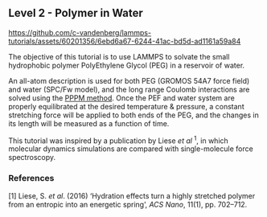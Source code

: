 ## Level 2 - Polymer in Water

https://github.com/c-vandenberg/lammps-tutorials/assets/60201356/6ebd6a67-6244-41ac-bd5d-ad1161a59a84

The objective of this tutorial is to use LAMMPS to solvate the small hydrophobic polymer PolyEthylene Glycol (PEG) in a reservoir of water.

An all-atom description is used for both PEG (GROMOS 54A7 force field) and water (SPC/Fw model), and the long range Coulomb interactions are solved using the [PPPM method](https://docs.lammps.org/Howto_dispersion.html). Once the PEF and water system are properly equilibrated at the desired temperature & pressure, a constant stretching force will be applied to both ends of the PEG, and the changes in its length will be measured as a function of time.

This tutorial was inspired by a publication by Liese *et al* <sup>1</sup>, in which molecular dynamics simulations are compared with single-molecule force spectroscopy.

### References
[1] Liese, S. *et al*. (2016) ‘Hydration effects turn a highly stretched polymer from an entropic into an energetic spring’, *ACS Nano*, 11(1), pp. 702–712.
